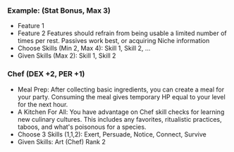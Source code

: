 ### Example: (Stat Bonus, Max 3)
- Feature 1
- Feature 2
Features should refrain from being usable a limited number of times per rest. Passives work best, or acquiring Niche information
- Choose Skills (Min 2, Max 4): Skill 1, Skill 2, ...
- Given Skills (Max 2): Skill 1, Skill 2


### Chef (DEX +2, PER +1)
- Meal Prep: After collecting basic ingredients, you can create a meal for your party. Consuming the meal gives temporary HP equal to your level for the next hour.
- A Kitchen For All: You have advantage on Chef skill checks for learning new culinary cultures. This includes any favorites, ritualistic practices, taboos, and what's poisonous for a species.
- Choose 3 Skills (1,1,2): Exert, Persuade, Notice, Connect, Survive
- Given Skills: Art (Chef) Rank 2